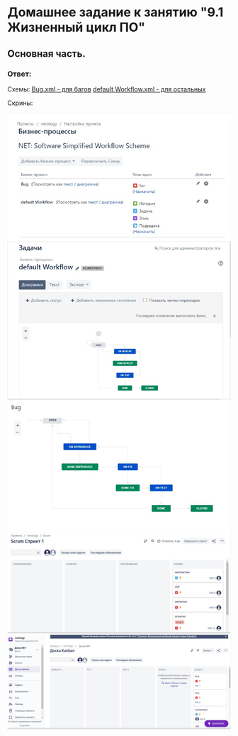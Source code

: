 # Домашнее задание к занятию "9.1 Жизненный цикл ПО"

## Основная часть.

### Ответ:

Схемы:
[Bug.xml - для багов](https://github.com/sdg75/devops-netology/blob/main/Jira/Bug.xml)
[default Workflow.xml - для остальных](https://github.com/sdg75/devops-netology/blob/main/Jira/default%20Workflow.xml)

Скрины:

<img src="./Jira/9_1_1.jpg" alt="">


<img src="./Jira/9_1_2.jpg" alt="">


<img src="./Jira/9_1_3.jpg" alt="">


<img src="./Jira/9_1_4.jpg" alt="">


<img src="./Jira/9_1_5.jpg" alt="">


